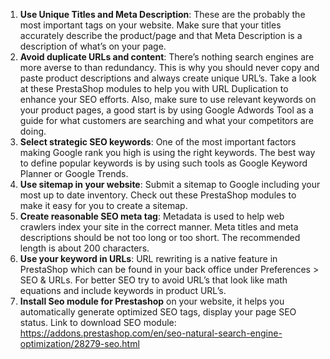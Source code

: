 1. **Use Unique Titles and Meta Description**: These are the probably the most important tags on your website. Make sure that your titles accurately describe the product/page and that Meta Description is a description of what’s on your page.
2. **Avoid duplicate URLs and content**: There’s nothing search engines are more averse to than redundancy. This is why you should never copy and paste product descriptions and always create unique URL’s. Take a look at these PrestaShop modules to help you with URL Duplication to enhance your SEO efforts. Also, make sure to use relevant keywords on your product pages, a good start is by using Google Adwords Tool as a guide for what customers are searching and what your competitors are doing.
3. **Select strategic SEO keywords**: One of the most important factors making Google rank you high is using the right keywords. The best way to define popular keywords is by using such tools as Google Keyword Planner or Google Trends.
4. **Use sitemap in your website**: Submit a sitemap to Google including your most up to date inventory. Check out these PrestaShop modules to make it easy for you to create a sitemap.
5. **Create reasonable SEO meta tag**: Metadata is used to help web crawlers index your site in the correct manner. Meta titles and meta descriptions should be not too long or too short. The recommended length is about 200 characters.
6. **Use your keyword in URLs**: URL rewriting is a native feature in PrestaShop which can be found in your back office under Preferences > SEO & URLs. For better SEO try to avoid URL’s that look like math equations and include keywords in product URL’s.
7. **Install Seo module for Prestashop** on your website, it helps you automatically generate optimized SEO tags, display your page SEO status. Link to download SEO module: https://addons.prestashop.com/en/seo-natural-search-engine-optimization/28279-seo.html